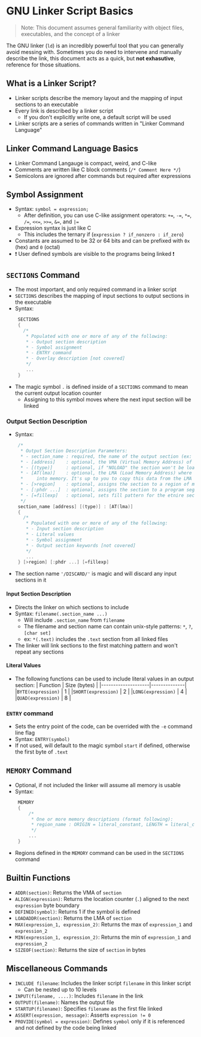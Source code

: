 # GNU Linker Script Basics

> Note: This document assumes general familiarity with object files, executables, and the concept of a linker

The GNU linker (`ld`) is an incredibly powerful tool that you can generally avoid messing with. Sometimes you do need to intervene and manually describe the link, this document acts as a quick, but **not exhasutive**, reference for those situations.


## What is a Linker Script?
 - Linker scripts describe the memory layout and the mapping of input sections to an executable 
 - Every link is described by a linker script
   - If you don't explicitly write one, a default script will be used
 - Linker scripts are a series of commands written in "Linker Command Language"


## Linker Command Language Basics
 - Linker Command Langauge is compact, weird, and C-like
 - Comments are written like C block comments (`/* Comment Here */`)
 - Semicolons are ignored after commands but required after expressions

## Symbol Assignment
 - Syntax: `symbol = expression;`
   - After definition, you can use C-like assignment operators: `+=`, `-=`, `*=`, `/=`, `<<=`, `>>=`, `&=`, and `|=`
 - Expression syntax is just like C
   - This includes the ternary if (`expression ? if_nonzero : if_zero`) 
 - Constants are assumed to be 32 or 64 bits and can be prefixed with `0x` (hex) and `0` (octal)
 - ❗ User defined symbols are visible to the programs being linked ❗

## `SECTIONS` Command
 - The most important, and only required command in a linker script
 - `SECTIONS` describes the mapping of input sections to output sections in the executable
 - Syntax:
   ```C
    SECTIONS
    {
      /*
       * Populated with one or more of any of the following:
       * - Output section description
       * - Symbol assignment
       * - ENTRY command
       * - Overlay description [not covered]
       */
       ...
    }
   ```
 - The magic symbol `.` is defined inside of a `SECTIONS` command to mean the current output location counter
   - Assigning to this symbol moves where the next input section will be linked

### Output Section Description
 - Syntax:
   ```C
    /*
     * Output Section Description Parameters:
     * - section_name : required, the name of the output section (ex: .text, .data, ...)
     * - [address]    : optional, the VMA (Virtual Memory Address) of the section
     * - [(type)]     : optional, if "NOLOAD" the section won't be loaded into memory
     * - [AT(lma)]    : optional, the LMA (Load Memory Address) where the section will be loaded
     *     into memory. It's up to you to copy this data from the LMA to the VMA at runtime
     * - [>region]    : optional, assigns the section to a region of memory (MEMORY command)
     * - [:phdr ...]  : optional, assigns the section to a program segment (PHDRS command [not covered])
     * - [=fillexp]   : optional, sets fill pattern for the etnire section
     */
    section_name [address] [(type)] : [AT(lma)]
    {
      /*
       * Populated with one or more of any of the following:
       * - Input section description
       * - Literal values
       * - Symbol assignment
       * - Output section keywords [not covered]
       */
       ...
    } [>region] [:phdr ...] [=fillexp]
   ```
 - The section name `'/DISCARD/'` is magic and will discard any input sections in it 

#### Input Section Description
 - Directs the linker on which sections to include
 - Syntax: `filename(.section_name ...)`
   - Will include `.section_name` from `filename`
   - The filename and section name can contain unix-style patterns: `*`, `?`, `[char set]`
   - ex: `*(.text)` includes the `.text` section from all linked files
 - The linker will link sections to the first matching pattern and won't repeat any sections

#### Literal Values
 - The following functions can be used to include literal values in an output section:
    | Function           | Size (bytes) |
    |--------------------|--------------|
    |`BYTE(expression)`  | 1            |
    |`SHORT(expression)` | 2            |
    |`LONG(expression)`  | 4            |
    |`QUAD(expression)`  | 8            |

### `ENTRY` command
 - Sets the entry point of the code, can be overrided with the `-e` command line flag
 - Syntax: `ENTRY(symbol)`
 - If not used, will default to the magic symbol `start` if defined, otherwise the first byte of `.text`


## `MEMORY` Command
 - Optional, if not included the linker will assume all memory is usable
 - Syntax:
   ```C
    MEMORY 
    {
        /*
         * One or more memory descriptions (format following):
         * region_name : ORIGIN = literal_constant, LENGTH = literal_constant
         */
        ...
    }
   ```
 - Regions defined in the `MEMORY` command can be used in the `SECTIONS` command

## Builtin Functions
 - `ADDR(section)`: Returns the VMA of `section`
 - `ALIGN(expression)`: Returns the location counter (`.`) aligned to the next `expression` byte boundary
 - `DEFINED(symbol)`: Returns 1 if the symbol is defined
 - `LOADADDR(section)`: Returns the LMA of `section`
 - `MAX(expression_1, expression_2)`: Returns the max of `expression_1` and `expression_2`
 - `MIN(expression_1, expression_2)`: Returns the min of `expression_1` and `expression_2`
 - `SIZEOF(section)`: Returns the size of `section` in bytes

## Miscellaneous Commands
 - `INCLUDE filename`: Includes the linker script `filename` in this linker script
   - Can be nested up to 10 levels
 - `INPUT(filename, ....)`: Includes `filename` in the link
 - `OUTPUT(filename)`: Names the output file
 - `STARTUP(filename)`: Specifies `filename` as the first file linked
 - `ASSERT(expression, message)`: Asserts `expression != 0`
 - `PROVIDE(symbol = expression)`: Defines `symbol` only if it is referenced and not defined by the code being linked
